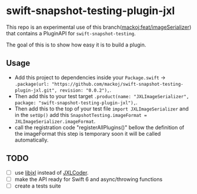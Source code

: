 # swift-snapshot-testing-plugin-jxl

This repo is an experimental use of this branch([mackoj:feat/imageSerializer](https://github.com/mackoj/swift-snapshot-testing/tree/feat/imageSerializer)) that contains a PluginAPI for `swift-snapshot-testing`.

The goal of this is to show how easy it is to build a plugin.

## Usage

- Add this project to dependencies inside your `Package.swift`  -> `.package(url: "https://github.com/mackoj/swift-snapshot-testing-plugin-jxl.git", revision: "0.0.2"),`.
- Then add this to your test target `.product(name: "JXLImageSerializer", package: "swift-snapshot-testing-plugin-jxl"),`.
- Then add this to the top of your test file `import JXLImageSerializer` and in the `setUp()` add this `SnapshotTesting.imageFormat = JXLImageSerializer.imageFormat`.
- call the registration code "registerAllPlugins()" bellow the definition of the imageFormat this step is temporary soon it will be called automatically.

## TODO

- [ ] use [libjxl](https://github.com/libjxl/libjxl) instead of [JXLCoder]([url](https://github.com/awxkee/jxl-coder-swift.git)).
- [ ] make the API ready for Swift 6 and async/throwing functions
- [ ] create a tests suite
